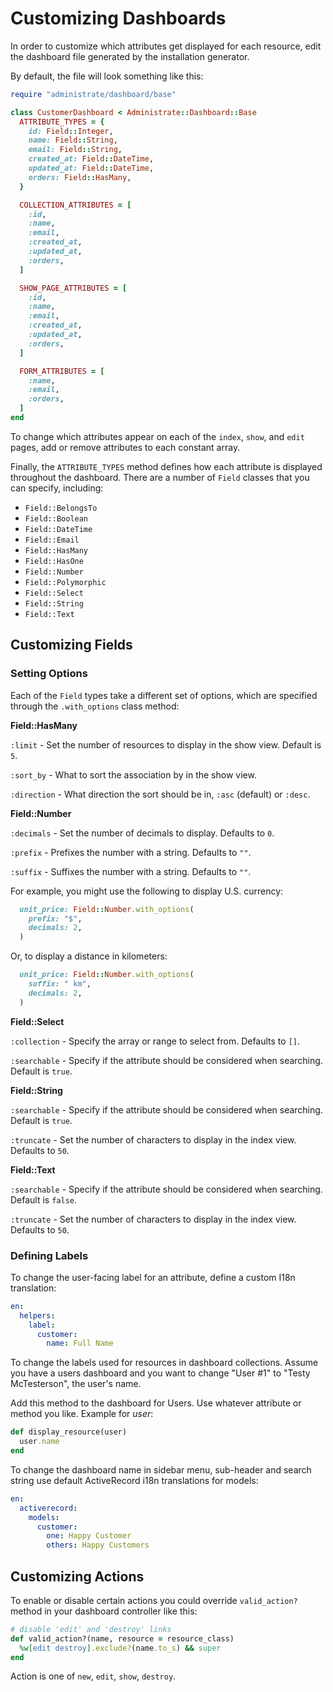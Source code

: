 # Customizing Dashboards

In order to customize which attributes get displayed for each resource,
edit the dashboard file generated by the installation generator.

By default, the file will look something like this:

```ruby
require "administrate/dashboard/base"

class CustomerDashboard < Administrate::Dashboard::Base
  ATTRIBUTE_TYPES = {
    id: Field::Integer,
    name: Field::String,
    email: Field::String,
    created_at: Field::DateTime,
    updated_at: Field::DateTime,
    orders: Field::HasMany,
  }

  COLLECTION_ATTRIBUTES = [
    :id,
    :name,
    :email,
    :created_at,
    :updated_at,
    :orders,
  ]

  SHOW_PAGE_ATTRIBUTES = [
    :id,
    :name,
    :email,
    :created_at,
    :updated_at,
    :orders,
  ]

  FORM_ATTRIBUTES = [
    :name,
    :email,
    :orders,
  ]
end
```

To change which attributes appear on each of the `index`, `show`, and `edit`
pages, add or remove attributes to each constant array.

Finally, the `ATTRIBUTE_TYPES` method defines how each attribute is displayed
throughout the dashboard. There are a number of `Field` classes that you can
specify, including:

- `Field::BelongsTo`
- `Field::Boolean`
- `Field::DateTime`
- `Field::Email`
- `Field::HasMany`
- `Field::HasOne`
- `Field::Number`
- `Field::Polymorphic`
- `Field::Select`
- `Field::String`
- `Field::Text`

## Customizing Fields

### Setting Options

Each of the `Field` types take a different set of options,
which are specified through the `.with_options` class method:

**Field::HasMany**

`:limit` - Set the number of resources to display in the show view. Default is
`5`.

`:sort_by` - What to sort the association by in the show view.

`:direction` - What direction the sort should be in, `:asc` (default) or `:desc`.

**Field::Number**

`:decimals` - Set the number of decimals to display. Defaults to `0`.

`:prefix` - Prefixes the number with a string. Defaults to `""`.

`:suffix` - Suffixes the number with a string. Defaults to `""`.

For example, you might use the following to display U.S. currency:

```ruby
  unit_price: Field::Number.with_options(
    prefix: "$",
    decimals: 2,
  )
```

Or, to display a distance in kilometers:

```ruby
  unit_price: Field::Number.with_options(
    suffix: " km",
    decimals: 2,
  )
```

**Field::Select**

`:collection` - Specify the array or range to select from.  Defaults to `[]`.

`:searchable` - Specify if the attribute should be considered when searching.
Default is `true`.

**Field::String**

`:searchable` - Specify if the attribute should be considered when searching.
Default is `true`.

`:truncate` - Set the number of characters to display in the index view.
Defaults to `50`.

**Field::Text**

`:searchable` - Specify if the attribute should be considered when searching.
Default is `false`.

`:truncate` - Set the number of characters to display in the index view.
Defaults to `50`.

### Defining Labels

To change the user-facing label for an attribute,
define a custom I18n translation:

```yaml
en:
  helpers:
    label:
      customer:
        name: Full Name
```


To change the labels used for resources in dashboard collections.
Assume you have a users dashboard and you want to change "User #1" to "Testy
McTesterson", the user's name.

Add this method to the dashboard for Users.
Use whatever attribute or method you like.
Example for *user*:

````ruby
def display_resource(user)
  user.name
end
````

[define your own]: /adding_custom_field_types

To change the dashboard name in sidebar menu, sub-header and search string use default ActiveRecord i18n translations for models:

```yaml
en:
  activerecord:
    models:
      customer:
        one: Happy Customer
        others: Happy Customers
```

## Customizing Actions

To enable or disable certain actions you could override `valid_action?` method in your dashboard controller like this:

```ruby
# disable 'edit' and 'destroy' links
def valid_action?(name, resource = resource_class)
  %w[edit destroy].exclude?(name.to_s) && super
end
```

Action is one of `new`, `edit`, `show`, `destroy`.
